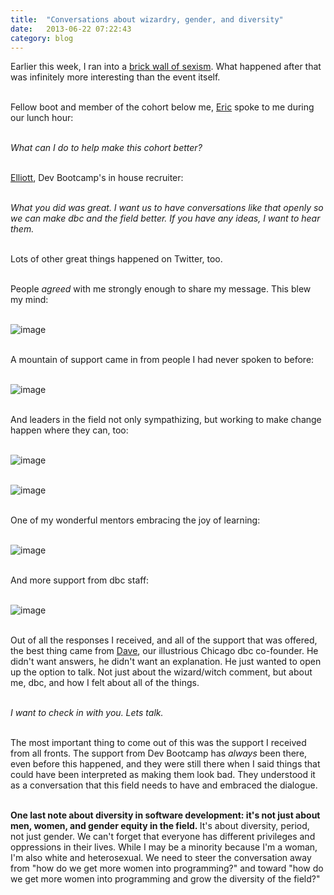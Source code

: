 ```yaml
---
title:  "Conversations about wizardry, gender, and diversity"
date:   2013-06-22 07:22:43
category: blog
---
```


Earlier this week, I ran into a <a href="http://feministy.tumblr.com/post/52217646242/web-development-and-more-ruby-newbies" target="_blank">brick wall of sexism</a>. What happened after that was infinitely more interesting than the event itself.&nbsp;<br><br>

Fellow boot and member of the cohort below me, <a href="https://twitter.com/iericallen" target="_blank">Eric</a>&nbsp;spoke to me during our lunch hour:<br><br>

<em>
What can I do to help make this cohort better?&nbsp;
</em><br><Br>

<a href="https://twitter.com/elliottgarms" target="_blank">Elliott</a>, Dev Bootcamp's in house recruiter:<br><br>

<em>
What you did was great. I want us to have conversations like that openly so we can make dbc and the field better. If you have any ideas, I want to hear them.
</em><br><br>

Lots of other great things happened on Twitter, too.<br><br>

People&nbsp;<em>agreed</em> with me strongly enough to share my message. This blew my mind:<br><br>

<img alt="image" src="http://media.tumblr.com/993db853a3422fff0586ad6c60aeda05/tumblr_inline_mo0x6328GH1qz4rgp.png" /><br><br>

A mountain of support came in from people I had never spoken to before:<br><br>

<img alt="image" src="http://media.tumblr.com/5afde2ec3335123681075e053318528a/tumblr_inline_mo0x6uqFyy1qz4rgp.png" /><br><br>

And leaders in the field not only sympathizing, but working to make change happen where they can, too:<br><br>

<img alt="image" src="http://media.tumblr.com/420d51496a2a6e568a176252fc557980/tumblr_inline_mo0x9id71U1qz4rgp.png" /><br><br>

<img alt="image" src="http://media.tumblr.com/d37fca3f91756c6e66c92beb44aee562/tumblr_inline_mo0x9qKgDj1qz4rgp.png" /><br><br>

One of my wonderful mentors embracing the joy of learning:<br><br>

<img alt="image" src="http://media.tumblr.com/c9fa6fa12e860302c017e9ab5de978d8/tumblr_inline_mo0x7wPcao1qz4rgp.png" /><br><br>

And more support from dbc staff:<br><br>

<img alt="image" src="http://media.tumblr.com/459f0220556d7336ad3493653ed7acf7/tumblr_inline_mo0x7hfO7l1qz4rgp.png" /><br><br>

Out of all the responses I received, and all of the support that was offered, the best thing came from <a href="https://twitter.com/davehoover" target="_blank">Dave</a>, our illustrious Chicago dbc co-founder. He didn't want answers, he didn't want an explanation. He just wanted to open up the option to talk. Not just about the wizard/witch comment, but about me, dbc, and how I felt about all of the things.<br><br>

<em>
I want to check in with you. Lets talk.&nbsp;
</em><br><Br>

The most important thing to come out of this was the support I received from all fronts. The support from Dev Bootcamp has&nbsp;<em>always</em> been there, even before this happened, and they were still there when I said things that could have been interpreted as making them look bad. They understood it as a conversation that this field needs to have and embraced the dialogue.&nbsp;<br><br>

<strong>One last note about diversity in software development: it's not just about men, women, and gender equity in the field.&nbsp;</strong>It's about diversity, period, not just gender. We can't forget that everyone has different privileges and oppressions in their lives. While I may be a minority because I'm a woman, I'm also white and heterosexual. We need to steer the conversation away from "how do we get more women into programming?" and toward "how do we get more women into programming and grow the diversity of the field?"<br><br>